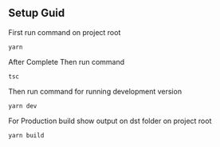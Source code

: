## Setup Guid

First run command on project root

```yarn```

After Complete Then run command

```tsc```

Then run command for running development version

```yarn dev```

For Production build show output on dst folder on project root

```yarn build```